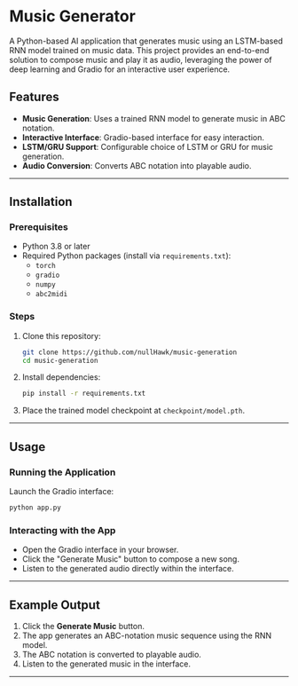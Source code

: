 # Music Generator

A Python-based AI application that generates music using an LSTM-based RNN model trained on music data. This project provides an end-to-end solution to compose music and play it as audio, leveraging the power of deep learning and Gradio for an interactive user experience.

## Features
- **Music Generation**: Uses a trained RNN model to generate music in ABC notation.
- **Interactive Interface**: Gradio-based interface for easy interaction.
- **LSTM/GRU Support**: Configurable choice of LSTM or GRU for music generation.
- **Audio Conversion**: Converts ABC notation into playable audio.

---

## Installation

### Prerequisites
- Python 3.8 or later
- Required Python packages (install via `requirements.txt`):
  - `torch`
  - `gradio`
  - `numpy`
  - `abc2midi`

### Steps
1. Clone this repository:
   ```bash
   git clone https://github.com/nullHawk/music-generation
   cd music-generation
   ```
2. Install dependencies:
   ```bash
   pip install -r requirements.txt
   ```
3. Place the trained model checkpoint at `checkpoint/model.pth`.

---

## Usage

### Running the Application
Launch the Gradio interface:
```bash
python app.py
```

### Interacting with the App
- Open the Gradio interface in your browser.
- Click the "Generate Music" button to compose a new song.
- Listen to the generated audio directly within the interface.

---

## Example Output

1. Click the **Generate Music** button.
2. The app generates an ABC-notation music sequence using the RNN model.
3. The ABC notation is converted to playable audio.
4. Listen to the generated music in the interface.

---
